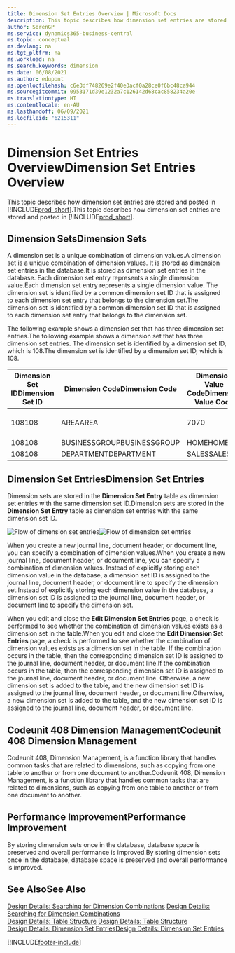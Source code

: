 ```yaml
---
title: Dimension Set Entries Overview | Microsoft Docs
description: This topic describes how dimension set entries are stored and posted in Dynamcis 365.
author: SorenGP
ms.service: dynamics365-business-central
ms.topic: conceptual
ms.devlang: na
ms.tgt_pltfrm: na
ms.workload: na
ms.search.keywords: dimension
ms.date: 06/08/2021
ms.author: edupont
ms.openlocfilehash: c6e3df748269e2f40e3acf0a28ce0f6bc48ca944
ms.sourcegitcommit: 0953171d39e1232a7c126142d68cac858234a20e
ms.translationtype: HT
ms.contentlocale: en-AU
ms.lasthandoff: 06/09/2021
ms.locfileid: "6215311"
---
```

# <a name="dimension-set-entries-overview"></a><span data-ttu-id="9a3bf-103">Dimension Set Entries Overview</span><span class="sxs-lookup"><span data-stu-id="9a3bf-103">Dimension Set Entries Overview</span></span>
<span data-ttu-id="9a3bf-104">This topic describes how dimension set entries are stored and posted in [!INCLUDE[prod_short](includes/prod_short.md)].</span><span class="sxs-lookup"><span data-stu-id="9a3bf-104">This topic describes how dimension set entries are stored and posted in [!INCLUDE[prod_short](includes/prod_short.md)].</span></span>  

## <a name="dimension-sets"></a><span data-ttu-id="9a3bf-105">Dimension Sets</span><span class="sxs-lookup"><span data-stu-id="9a3bf-105">Dimension Sets</span></span>  
<span data-ttu-id="9a3bf-106">A dimension set is a unique combination of dimension values.</span><span class="sxs-lookup"><span data-stu-id="9a3bf-106">A dimension set is a unique combination of dimension values.</span></span> <span data-ttu-id="9a3bf-107">It is stored as dimension set entries in the database.</span><span class="sxs-lookup"><span data-stu-id="9a3bf-107">It is stored as dimension set entries in the database.</span></span> <span data-ttu-id="9a3bf-108">Each dimension set entry represents a single dimension value.</span><span class="sxs-lookup"><span data-stu-id="9a3bf-108">Each dimension set entry represents a single dimension value.</span></span> <span data-ttu-id="9a3bf-109">The dimension set is identified by a common dimension set ID that is assigned to each dimension set entry that belongs to the dimension set.</span><span class="sxs-lookup"><span data-stu-id="9a3bf-109">The dimension set is identified by a common dimension set ID that is assigned to each dimension set entry that belongs to the dimension set.</span></span>  

<span data-ttu-id="9a3bf-110">The following example shows a dimension set that has three dimension set entries.</span><span class="sxs-lookup"><span data-stu-id="9a3bf-110">The following example shows a dimension set that has three dimension set entries.</span></span> <span data-ttu-id="9a3bf-111">The dimension set is identified by a dimension set ID, which is 108.</span><span class="sxs-lookup"><span data-stu-id="9a3bf-111">The dimension set is identified by a dimension set ID, which is 108.</span></span>  

|<span data-ttu-id="9a3bf-112">Dimension Set ID</span><span class="sxs-lookup"><span data-stu-id="9a3bf-112">Dimension Set ID</span></span>|<span data-ttu-id="9a3bf-113">Dimension Code</span><span class="sxs-lookup"><span data-stu-id="9a3bf-113">Dimension Code</span></span>|<span data-ttu-id="9a3bf-114">Dimension Value Code</span><span class="sxs-lookup"><span data-stu-id="9a3bf-114">Dimension Value Code</span></span>|<span data-ttu-id="9a3bf-115">Dimension Value Name</span><span class="sxs-lookup"><span data-stu-id="9a3bf-115">Dimension Value Name</span></span>|  
|----------------------|--------------------|--------------------------|--------------------------|  
|<span data-ttu-id="9a3bf-116">108</span><span class="sxs-lookup"><span data-stu-id="9a3bf-116">108</span></span>|<span data-ttu-id="9a3bf-117">AREA</span><span class="sxs-lookup"><span data-stu-id="9a3bf-117">AREA</span></span>|<span data-ttu-id="9a3bf-118">70</span><span class="sxs-lookup"><span data-stu-id="9a3bf-118">70</span></span>|<span data-ttu-id="9a3bf-119">America North</span><span class="sxs-lookup"><span data-stu-id="9a3bf-119">America North</span></span>|  
|<span data-ttu-id="9a3bf-120">108</span><span class="sxs-lookup"><span data-stu-id="9a3bf-120">108</span></span>|<span data-ttu-id="9a3bf-121">BUSINESSGROUP</span><span class="sxs-lookup"><span data-stu-id="9a3bf-121">BUSINESSGROUP</span></span>|<span data-ttu-id="9a3bf-122">HOME</span><span class="sxs-lookup"><span data-stu-id="9a3bf-122">HOME</span></span>|<span data-ttu-id="9a3bf-123">Home</span><span class="sxs-lookup"><span data-stu-id="9a3bf-123">Home</span></span>|  
|<span data-ttu-id="9a3bf-124">108</span><span class="sxs-lookup"><span data-stu-id="9a3bf-124">108</span></span>|<span data-ttu-id="9a3bf-125">DEPARTMENT</span><span class="sxs-lookup"><span data-stu-id="9a3bf-125">DEPARTMENT</span></span>|<span data-ttu-id="9a3bf-126">SALES</span><span class="sxs-lookup"><span data-stu-id="9a3bf-126">SALES</span></span>|<span data-ttu-id="9a3bf-127">Sales</span><span class="sxs-lookup"><span data-stu-id="9a3bf-127">Sales</span></span>|  

## <a name="dimension-set-entries"></a><span data-ttu-id="9a3bf-128">Dimension Set Entries</span><span class="sxs-lookup"><span data-stu-id="9a3bf-128">Dimension Set Entries</span></span>  
<span data-ttu-id="9a3bf-129">Dimension sets are stored in the **Dimension Set Entry** table as dimension set entries with the same dimension set ID.</span><span class="sxs-lookup"><span data-stu-id="9a3bf-129">Dimension sets are stored in the **Dimension Set Entry** table as dimension set entries with the same dimension set ID.</span></span>  

<span data-ttu-id="9a3bf-130">![Flow of dimension set entries](media/dimensionentrynav7.png "Flow of dimension set entries")</span><span class="sxs-lookup"><span data-stu-id="9a3bf-130">![Flow of dimension set entries](media/dimensionentrynav7.png "Flow of dimension set entries")</span></span>  

<span data-ttu-id="9a3bf-131">When you create a new journal line, document header, or document line, you can specify a combination of dimension values.</span><span class="sxs-lookup"><span data-stu-id="9a3bf-131">When you create a new journal line, document header, or document line, you can specify a combination of dimension values.</span></span> <span data-ttu-id="9a3bf-132">Instead of explicitly storing each dimension value in the database, a dimension set ID is assigned to the journal line, document header, or document line to specify the dimension set.</span><span class="sxs-lookup"><span data-stu-id="9a3bf-132">Instead of explicitly storing each dimension value in the database, a dimension set ID is assigned to the journal line, document header, or document line to specify the dimension set.</span></span>  

<span data-ttu-id="9a3bf-133">When you edit and close the **Edit Dimension Set Entries** page, a check is performed to see whether the combination of dimension values exists as a dimension set in the table.</span><span class="sxs-lookup"><span data-stu-id="9a3bf-133">When you edit and close the **Edit Dimension Set Entries** page, a check is performed to see whether the combination of dimension values exists as a dimension set in the table.</span></span> <span data-ttu-id="9a3bf-134">If the combination occurs in the table, then the corresponding dimension set ID is assigned to the journal line, document header, or document line.</span><span class="sxs-lookup"><span data-stu-id="9a3bf-134">If the combination occurs in the table, then the corresponding dimension set ID is assigned to the journal line, document header, or document line.</span></span> <span data-ttu-id="9a3bf-135">Otherwise, a new dimension set is added to the table, and the new dimension set ID is assigned to the journal line, document header, or document line.</span><span class="sxs-lookup"><span data-stu-id="9a3bf-135">Otherwise, a new dimension set is added to the table, and the new dimension set ID is assigned to the journal line, document header, or document line.</span></span>

## <a name="codeunit-408-dimension-management"></a><span data-ttu-id="9a3bf-136">Codeunit 408 Dimension Management</span><span class="sxs-lookup"><span data-stu-id="9a3bf-136">Codeunit 408 Dimension Management</span></span>
<span data-ttu-id="9a3bf-137">Codeunit 408, Dimension Management, is a function library that handles common tasks that are related to dimensions, such as copying from one table to another or from one document to another.</span><span class="sxs-lookup"><span data-stu-id="9a3bf-137">Codeunit 408, Dimension Management, is a function library that handles common tasks that are related to dimensions, such as copying from one table to another or from one document to another.</span></span>

## <a name="performance-improvement"></a><span data-ttu-id="9a3bf-138">Performance Improvement</span><span class="sxs-lookup"><span data-stu-id="9a3bf-138">Performance Improvement</span></span>  
<span data-ttu-id="9a3bf-139">By storing dimension sets once in the database, database space is preserved and overall performance is improved.</span><span class="sxs-lookup"><span data-stu-id="9a3bf-139">By storing dimension sets once in the database, database space is preserved and overall performance is improved.</span></span>  

## <a name="see-also"></a><span data-ttu-id="9a3bf-140">See Also</span><span class="sxs-lookup"><span data-stu-id="9a3bf-140">See Also</span></span>
<span data-ttu-id="9a3bf-141">[Design Details: Searching for Dimension Combinations](design-details-searching-for-dimension-combinations.md) </span><span class="sxs-lookup"><span data-stu-id="9a3bf-141">[Design Details: Searching for Dimension Combinations](design-details-searching-for-dimension-combinations.md) </span></span>  
<span data-ttu-id="9a3bf-142">[Design Details: Table Structure](design-details-table-structure.md) </span><span class="sxs-lookup"><span data-stu-id="9a3bf-142">[Design Details: Table Structure](design-details-table-structure.md) </span></span>  
[<span data-ttu-id="9a3bf-143">Design Details: Dimension Set Entries</span><span class="sxs-lookup"><span data-stu-id="9a3bf-143">Design Details: Dimension Set Entries</span></span>](design-details-dimension-set-entries.md)   


[!INCLUDE[footer-include](includes/footer-banner.md)]
